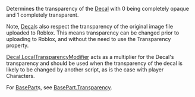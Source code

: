 Determines the transparency of the [Decal](https://developer.roblox.com/en-us/api-reference/class/Decal) with 0 being completely opaque and 1 completely transparent.

Note, [Decal](https://developer.roblox.com/en-us/api-reference/class/Decal)s also respect the transparency of the original image file uploaded to Roblox. This means transparency can be changed prior to uploading to Roblox, and without the need to use the Transparency property.

[Decal.LocalTransparencyModifier](https://developer.roblox.com/en-us/api-reference/property/Decal/LocalTransparencyModifier) acts as a multiplier for the Decal's transparency and should be used when the transparency of the decal is likely to be changed by another script, as is the case with player Characters.

For [BasePart](https://developer.roblox.com/en-us/api-reference/class/BasePart)s, see [BasePart.Transparency](https://developer.roblox.com/en-us/api-reference/property/BasePart/Transparency).